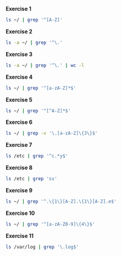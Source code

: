 **Exercise 1**
```bash
ls ~/ | grep '^[A-Z]'
```
**Exercise 2**
```bash
ls -a ~/ | grep '^\.'
```
**Exercise 3**
```bash
ls -a ~/ | grep '^\.' | wc -l
```
**Exercise 4**
```bash
ls ~/ | grep '^[a-zA-Z]*$'
```
**Exercise 5**
```bash
ls ~/ | grep '^[^A-Z]*$'
```
**Exercise 6**
```bash
ls ~/ | grep -v '\.[a-zA-Z]\{3\}$'
```
**Exercise 7**
```bash
ls /etc | grep '^c.*y$'
```
**Exercise 8**
```bash
ls /etc | grep 'ss'
```
**Exercise 9**
```bash
ls ~/ | grep '^.\{1\}[A-Z].\{1\}[A-Z].e$'
```
**Exercise 10**
```bash
ls ~/ | grep '^[a-zA-Z0-9]\{4\}$'
```
**Exercise 11**
```bash
ls /var/log | grep '\.log$'
```
